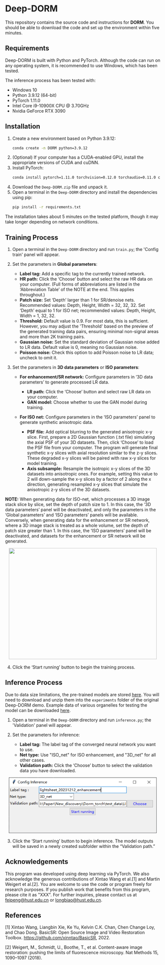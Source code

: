 # Deep-DORM

This repository contains the source code and instructions for **DORM**. You should be able to download the code and set up the environment within five minutes.

## Requirements

Deep-DORM is built with Python and PyTorch. Although the code can run on any operating system, it is recommended to use Windows, which has been tested.

The inference process has been tested with:

- Windows 10
- Python 3.9.12 (64-bit)
- PyTorch 1.11.0
- Intel Core i9-10900X CPU @ 3.70GHz
- Nvidia GeForce RTX 3090

## Installation

1. Create a new environment based on Python 3.9.12:
    ```bash
    conda create -n DORM python=3.9.12
    ```
2. (Optional) If your computer has a CUDA-enabled GPU, install the appropriate versions of CUDA and cuDNN.
3. Install PyTorch:
    ```bash
    conda install pytorch=1.11.0 torchvision=0.12.0 torchaudio=0.11.0 cudatoolkit=11.3 -c pytorch
    ```
4. Download the `Deep-DORM.zip` file and unpack it.
5. Open a terminal in the `Deep-DORM` directory and install the dependencies using pip:
    ```bash
    pip install -r requirements.txt
    ```

The installation takes about 5 minutes on the tested platform, though it may take longer depending on network conditions.

## Training Process

1. Open a terminal in the `Deep-DORM` directory and run `train.py`; the 'Config train' panel will appear.

2. Set the parameters in **Global parameters**:

    - **Label tag:** Add a specific tag to the currently trained network.
    - **HR path:** Click the ‘Choose’ button and select the raw HR data on your computer. (Full forms of abbreviations are listed in the ‘Abbreviation Table’ of the NOTE at the end. This applies throughout.)
    - **Patch size:** Set ‘Depth’ larger than 1 for SR/denoise nets. Recommended values: Depth, Height, Width = 32, 32, 32. Set ‘Depth’ equal to 1 for ISO net; recommended values: Depth, Height, Width = 1, 32, 32.
    - **Threshold:** Default value is 0.9. For most data, this is sufficient. However, you may adjust the 'Threshold' based on the preview of the generated training data pairs, ensuring minimal non-signal areas and more than 2K training pairs.
    - **Gaussian noise:** Set the standard deviation of Gaussian noise added to LR data. Default value is 0, meaning no Gaussian noise.
    - **Poisson noise:** Check this option to add Poisson noise to LR data; uncheck to omit it.

3. Set the parameters in **3D data parameters** or **ISO parameters**:

    - **For enhancement/SR network:** Configure parameters in ‘3D data parameters’ to generate processed LR data.
        - **LR path:** Click the ‘Choose’ button and select raw LR data on your computer.
        - **GAN model:** Choose whether to use the GAN model during training.

    - **For ISO net:** Configure parameters in the ‘ISO parameters’ panel to generate synthetic anisotropic data.
        - **PSF file:** Add optical blurring to the generated anisotropic x-y slice. First, prepare a 2D Gaussian function (.txt file) simulating the axial PSF of your 3D datasets. Then, click ‘Choose’ to load the PSF file from your computer. The program will generate final synthetic x-y slices with axial resolution similar to the z-y slices. These degraded x-y slices will be paired with raw x-y slices for model training.
        - **Axis subsample:** Resample the isotropic x-y slices of the 3D datasets into anisotropic ones. For example, setting this value to 2 will down-sample the x-y slices by a factor of 2 along the x direction, generating resampled x-y slices that simulate the anisotropic z-y slices of the 3D datasets.

**NOTE:** When generating data for ISO-net, which processes a 3D image stack slice by slice, set the depth of patch size to 1. In this case, the ‘3D data parameters’ panel will be deactivated, and only the parameters in the ‘Global parameters’ and ‘ISO parameters’ panels will be available. Conversely, when generating data for the enhancement or SR network, where a 3D image stack is treated as a whole volume, set the depth of patch size greater than 1. In this case, the ‘ISO parameters’ panel will be deactivated, and datasets for the enhancement or SR network will be generated.

<div align="center">
<img width="480" height="360" src="/Deep_DORM/fig/Config_train.png"/>
</div>

4. Click the ‘Start running’ button to begin the training process.

## Inference Process

Due to data size limitations, the pre-trained models are stored [here](https://drive.google.com/file/d/1gyQIg25Jn1duvEGEXZRmQ0oogb2f4Mfh/view?usp=sharing). You will need to download and unzip them into the `experiments` folder of the original Deep-DORM demo. Example data of various organelles for testing the model can be downloaded [here](https://drive.google.com/file/d/1LqPX_0bGku-fwAqy1HG5pxdgp5E-Xupr/view?usp=sharing).

1. Open a terminal in the `Deep-DORM` directory and run `inference.py`; the 'Validation' panel will appear.

2. Set the parameters for inference:

    - **Label tag:** The label tag of the converged neural network you want to use.
    - **Net type:** Use "ISO_net" for ISO enhancement, and "3D_net" for all other cases.
    - **Validation path:** Click the ‘Choose’ button to select the validation data you have downloaded.

<div align="center">
<img width="480" height="180" src="/fig/Config_inference.png"/>
</div>

3. Click the ‘Start running’ button to begin inference. The model outputs will be saved in a newly created subfolder within the “Validation path.”

## Acknowledgements

This program was developed using deep learning via PyTorch. We also acknowledge the generous contributions of Xintao Wang et al.[1] and Martin Weigert et al.[2]. You are welcome to use the code or program freely for research purposes. If you publish work that benefits from this program, please cite it as "XXX". For further inquiries, please contact us at feipeng@hust.edu.cn or longbiao@hust.edu.cn.

## References

[1] Xintao Wang, Liangbin Xie, Ke Yu, Kelvin C.K. Chan, Chen Change Loy, and Chao Dong. BasicSR: Open Source Image and Video Restoration Toolbox. https://github.com/xinntao/BasicSR, 2022.

[2] Weigert, M., Schmidt, U., Boothe, T., et al. Content-aware image restoration: pushing the limits of fluorescence microscopy. Nat Methods 15, 1090–1097 (2018).
